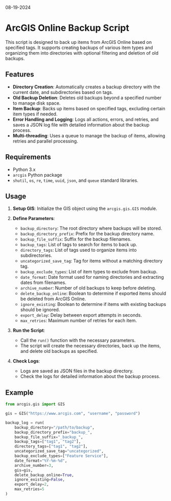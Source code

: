 08-19-2024

# ArcGIS Online Backup Script

This script is designed to back up items from ArcGIS Online based on specified tags. It supports creating backups of various item types and organizing them into directories with optional filtering and deletion of old backups.

## Features

- **Directory Creation**: Automatically creates a backup directory with the current date, and subdirectories based on tags.
- **Old Backup Deletion**: Deletes old backups beyond a specified number to manage disk space.
- **Item Backup**: Backs up items based on specified tags, excluding certain item types if needed.
- **Error Handling and Logging**: Logs all actions, errors, and retries, and saves a JSON log file with detailed information about the backup process.
- **Multi-threading**: Uses a queue to manage the backup of items, allowing retries and parallel processing.

## Requirements

- Python 3.x
- `arcgis` Python package
- `shutil`, `os`, `re`, `time`, `uuid`, `json`, and `queue` standard libraries.

## Usage

1. **Setup GIS**: Initialize the GIS object using the `arcgis.gis.GIS` module.

2. **Define Parameters**:
   - `backup_directory`: The root directory where backups will be stored.
   - `backup_directory_prefix`: Prefix for the backup directory name.
   - `backup_file_suffix`: Suffix for the backup filenames.
   - `backup_tags`: List of tags to search for items to back up.
   - `directory_tags`: List of tags used to organize items into subdirectories.
   - `uncategorized_save_tag`: Tag for items without a matching directory tag.
   - `backup_exclude_types`: List of item types to exclude from backup.
   - `date_format`: Date format used for naming directories and extracting dates from filenames.
   - `archive_number`: Number of old backups to keep before deleting.
   - `delete_backup_online`: Boolean to determine if exported items should be deleted from ArcGIS Online.
   - `ignore_existing`: Boolean to determine if items with existing backups should be ignored.
   - `export_delay`: Delay between export attempts in seconds.
   - `max_retries`: Maximum number of retries for each item.

3. **Run the Script**:
   - Call the `run()` function with the necessary parameters.
   - The script will create the necessary directories, back up the items, and delete old backups as specified.

4. **Check Logs**:
   - Logs are saved as JSON files in the backup directory.
   - Check the logs for detailed information about the backup process.

## Example

```python
from arcgis.gis import GIS

gis = GIS("https://www.arcgis.com", "username", "password")

backup_log = run(
    backup_directory="/path/to/backup",
    backup_directory_prefix="backup_",
    backup_file_suffix="_backup_",
    backup_tags=["tag1", "tag2"],
    directory_tags=["tag1", "tag2"],
    uncategorized_save_tag="uncategorized",
    backup_exclude_types=["Feature Service"],
    date_format="%Y-%m-%d",
    archive_number=3,
    gis=gis,
    delete_backup_online=True,
    ignore_existing=False,
    export_delay=2,
    max_retries=5
)